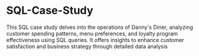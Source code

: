 # SQL-Case-Study
This SQL case study delves into the operations of Danny's Diner, analyzing customer spending patterns, menu preferences, and loyalty program effectiveness using SQL queries. It offers insights to enhance customer satisfaction and business strategy through detailed data analysis
